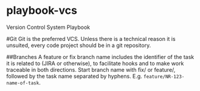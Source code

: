 # playbook-vcs
Version Control System Playbook

#Git
Git is the preferred VCS. Unless there is a technical reason it is unsuited, every code project should be in a git repository.

##Branches
A feature or fix branch name includes the identifier of the task it is related to (JIRA or otherwise), to facilitate hooks and to make work traceable in both directions. Start branch name with fix/ or feature/, followed by the task name separated by hyphens. E.g. `feature/NR-123-name-of-task`.
